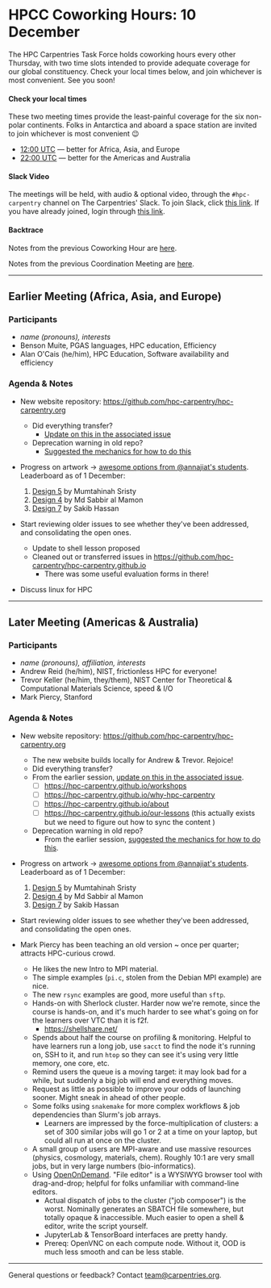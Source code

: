 # HPCC Coworking Hours: 10 December

The HPC Carpentries Task Force holds coworking hours every other Thursday,
with two time slots intended to provide adequate coverage for our global
constituency. Check your local times below, and join whichever is most 
convenient. See you soon!

<!-- Important links to define, placed up top for convenience -->
[earlier]: https://www.timeanddate.com/worldclock/fixedtime.html?iso=20201210T1200&msg=HPC+Carpentries+Coworking+Hour+1
[evening]: https://www.timeanddate.com/worldclock/fixedtime.html?iso=20201210T2200&msg=HPC+Carpentries+Coworking+Hour+2
[last-cowork]: https://codimd.carpentries.org/m7WTG6EYR82AlhbYZnWJ5g?view
[last-coord]: https://codimd.carpentries.org/tsMOzEaMQYmeesMGpalVRw?view

#### Check your local times

These two meeting times provide the least-painful coverage for the six
non-polar continents. Folks in Antarctica and aboard a space station
are invited to join whichever is most convenient 😉

* [12:00 UTC][earlier] &mdash; better for Africa, Asia, and Europe
* [22:00 UTC][evening] &mdash; better for the Americas and Australia

#### Slack Video

The meetings will be held, with audio & optional video, through the `#hpc-carpentry`
channel on The Carpentries' Slack. To join Slack, click [this link][invite].
If you have already joined, login through [this link][slack].

#### Backtrace

Notes from the previous Coworking Hour are [here][last-cowork].

Notes from the previous Coordination Meeting are [here][last-coord]. 

---

## Earlier Meeting (Africa, Asia, and Europe)
 
### Participants

* *name (pronouns), interests*
* Benson Muite, PGAS languages, HPC education, Efficiency
* Alan O'Cais (he/him), HPC Education, Software availability and efficiency

### Agenda & Notes

* New website repository: <https://github.com/hpc-carpentry/hpc-carpentry.org>
    - Did everything transfer?
      - [Update on this in the associated issue](https://github.com/hpc-carpentry/hpc-carpentry.org/issues/5#issuecomment-742532227)
    - Deprecation warning in old repo?
      - [Suggested the mechanics for how to do this](https://github.com/hpc-carpentry/hpc-carpentry.github.io/issues/29#issuecomment-742497646) 

* Progress on artwork &rarr; [awesome options from @annajiat's students](https://github.com/hpc-carpentry/hpc-carpentry.github.io/issues/28). Leaderboard as of 1 December:

    1. [Design 5](https://github.com/hpc-carpentry/hpc-carpentry.github.io/issues/28#issuecomment-729230704) by Mumtahinah Sristy
    3. [Design 4](https://github.com/hpc-carpentry/hpc-carpentry.github.io/issues/28#issuecomment-729229992) by Md Sabbir al Mamon
    5. [Design 7](https://github.com/hpc-carpentry/hpc-carpentry.github.io/issues/28#issuecomment-729231597) by Sakib Hassan

* Start reviewing older issues to see whether they've been addressed, 
  and consolidating the open ones.
  - Update to shell lesson proposed
  - Cleaned out or transferred issues in https://github.com/hpc-carpentry/hpc-carpentry.github.io
    - There was some useful evaluation forms in there!  
 
 * Discuss linux for HPC

---

## Later Meeting (Americas & Australia)

### Participants

* *name (pronouns), affiliation, interests*
* Andrew Reid (he/him), NIST, frictionless HPC for everyone!
* Trevor Keller (he/him, they/them), NIST Center for Theoretical & Computational Materials Science, speed & I/O
* Mark Piercy, Stanford

### Agenda & Notes

* New website repository: <https://github.com/hpc-carpentry/hpc-carpentry.org>
    - The new website builds locally for Andrew & Trevor. Rejoice!
    - Did everything transfer?
    - From the earlier session, [update on this in the associated issue](https://github.com/hpc-carpentry/hpc-carpentry.org/issues/5#issuecomment-742532227).
        - [ ] https://hpc-carpentry.github.io/workshops
        - [ ] https://hpc-carpentry.github.io/why-hpc-carpentry
        - [ ] https://hpc-carpentry.github.io/about
        - [ ] https://hpc-carpentry.github.io/our-lessons (this actually exists but we need to figure out how to sync the content )
    - Deprecation warning in old repo? 
        - From the earlier session, [suggested the mechanics for how to do this](https://github.com/hpc-carpentry/hpc-carpentry.github.io/issues/29#issuecomment-742497646).

* Progress on artwork &rarr; [awesome options from @annajiat's students](https://github.com/hpc-carpentry/hpc-carpentry.github.io/issues/28). Leaderboard as of 1 December:

    1. [Design 5](https://github.com/hpc-carpentry/hpc-carpentry.github.io/issues/28#issuecomment-729230704) by Mumtahinah Sristy
    3. [Design 4](https://github.com/hpc-carpentry/hpc-carpentry.github.io/issues/28#issuecomment-729229992) by Md Sabbir al Mamon
    5. [Design 7](https://github.com/hpc-carpentry/hpc-carpentry.github.io/issues/28#issuecomment-729231597) by Sakib Hassan

* Start reviewing older issues to see whether they've been addressed, 
  and consolidating the open ones.

* Mark Piercy has been teaching an old version ~ once per quarter; attracts HPC-curious crowd. 
  - He likes the new Intro to MPI material.
  -  The simple examples (`pi.c`, stolen from the Debian MPI example) are nice. 
  -  The new `rsync` examples are good, more useful than `sftp`.
  - Hands-on with Sherlock cluster. Harder now we're remote, since the course is hands-on, and it's much harder to see what's going on for the learners over VTC than it is f2f.
      - https://shellshare.net/
  - Spends about half the course on profiling & monitoring. Helpful to have learners run a long job, use `sacct` to find the node it's running on, SSH to it, and run `htop` so they can see it's using very little memory, one core, etc.
  - Remind users the queue is a moving target: it may look bad for a while, but suddenly a big job will end and everything moves.
  - Request as little as possible to improve your odds of launching sooner. Might sneak in ahead of other people.
  - Some folks using `snakemake` for more complex workflows & job dependencies than Slurm's job arrays.
      - Learners are impressed by the force-multiplication of clusters: a set of 300 similar jobs will go 1 or 2 at a time on your laptop, but could all run at once on the cluster.
  - A small group of users are MPI-aware and use massive resources (physics, cosmology, materials, chem). Roughly 10:1 are very small jobs, but in very large numbers (bio-informatics).
  - Using [OpenOnDemand](https://openondemand.org). "File editor" is a WYSIWYG browser tool with drag-and-drop; helpful for folks unfamiliar with command-line editors. 
      - Actual dispatch of jobs to the cluster ("job composer") is the worst. Nominally generates an SBATCH file somewhere, but totally opaque & inaccessible. Much easier to open a shell & editor, write the script yourself.
      - JupyterLab & TensorBoard interfaces are pretty handy.
      - Prereq: OpenVNC on each compute node. Without it, OOD is much less smooth and can be less stable.

---

General questions or feedback? Contact <team@carpentries.org>.

<!--References-->

[conduct]: https://docs.carpentries.org/topic_folders/policies/code-of-conduct.html
[invite]: https://swc-slack-invite.herokuapp.com/
[license]: https://creativecommons.org/licenses/by/4.0/
[slack]: https://swcarpentry.slack.com
